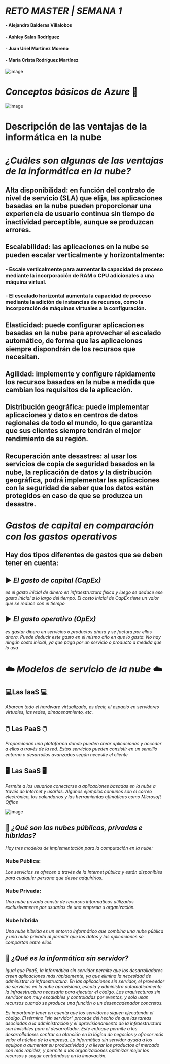 # *RETO MASTER | SEMANA 1*
#### - Alejandro Balderas Villalobos
#### - Ashley Salas Rodríguez
#### - Juan Uriel Martínez Moreno
#### - María Crista Rodríguez Martínez
![image](https://user-images.githubusercontent.com/83737142/117602567-a0cb3180-b116-11eb-9411-4641e997f4df.png)
# *Conceptos básicos de Azure* 💙
![image](https://user-images.githubusercontent.com/83740900/117602767-1e8f3d00-b117-11eb-94b2-c8caa254ac89.png)
# Descripción de las ventajas de la informática en la nube
# *¿Cuáles son algunas de las ventajas de la informática en la nube?*
## Alta disponibilidad: en función del contrato de nivel de servicio (SLA) que elija, las aplicaciones basadas en la nube pueden proporcionar una experiencia de usuario continua sin tiempo de inactividad perceptible, aunque se produzcan errores.

## Escalabilidad: las aplicaciones en la nube se pueden escalar verticalmente y horizontalmente:
###    - Escale verticalmente para aumentar la capacidad de proceso mediante la incorporación de RAM o CPU adicionales a una máquina virtual.
###    - El escalado horizontal aumenta la capacidad de proceso mediante la adición de instancias de recursos, como la incorporación de máquinas virtuales a la configuración.

## Elasticidad: puede configurar aplicaciones basadas en la nube para aprovechar el escalado automático, de forma que las aplicaciones siempre dispondrán de los recursos que necesitan.

## Agilidad: implemente y configure rápidamente los recursos basados en la nube a medida que cambian los requisitos de la aplicación.

## Distribución geográfica: puede implementar aplicaciones y datos en centros de datos regionales de todo el mundo, lo que garantiza que sus clientes siempre tendrán el mejor rendimiento de su región.

## Recuperación ante desastres: al usar los servicios de copia de seguridad basados en la nube, la replicación de datos y la distribución geográfica, podrá implementar las aplicaciones con la seguridad de saber que los datos están protegidos en caso de que se produzca un desastre.

# *Gastos de capital en comparación con los gastos operativos*
## Hay dos tipos diferentes de gastos que se deben tener en cuenta:
## ▶️ *El gasto de capital (CapEx)*
_es el gasto inicial de dinero en infraestructura física y luego se deduce ese gasto inicial a lo largo del tiempo. El costo inicial de CapEx tiene un valor que se reduce con el tiempo_
## ▶️ *El gasto operativo (OpEx)*
_es gastar dinero en servicios o productos ahora y se factura por ellos ahora. Puede deducir este gasto en el mismo año en que lo gasta. No hay ningún costo inicial, ya que paga por un servicio o producto a medida que lo usa_
# ☁️ *Modelos de  servicio de la nube* ☁️
## 💻Las IaaS 💻
_Abarcan todo el hardware virtualizado, es decir, el espacio en servidores virtuales, las redes, almacenamiento, etc._
## 🖱️ Las PaaS 🖱️
_Proporcionan una plataforma donde pueden crear aplicaciones y acceder a ellas a través de la red. Estos servicios pueden consistir en un sencillo entorno o desarrollos avanzados según necesite el cliente_
## 🖥️ Las SaaS 🖥️
_Permite a los usuarios conectarse a aplicaciones basadas en la nube a través de Internet y usarlas. Algunos ejemplos comunes son el correo electrónico, los calendarios y las herramientas ofimáticas como Microsoft Office_

![image](https://user-images.githubusercontent.com/83740900/117605177-c0655880-b11c-11eb-9373-38b4a0e4253f.png)

## 💠 *¿Qué son las nubes públicas, privadas e híbridas?* 
_Hay tres modelos de implementación para la computación en la nube:_
###  Nube Pública:
_Los servicios se ofrecen a través de la Internet pública y están disponibles para cualquier persona que desee adquirirlos._
### Nube Privada: 
_Una nube privada consta de recursos informáticos utilizados exclusivamente por usuarios de una empresa u organización._
### Nube híbrida
_Una nube híbrida es un entorno informático que combina una nube pública y una nube privada al permitir que los datos y las aplicaciones se compartan entre ellos._

## 💠 *¿Qué es la informática sin servidor?*
_Igual que PaaS, la informática sin servidor permite que los desarrolladores creen aplicaciones más rápidamente, ya que elimina la necesidad de administrar la infraestructura. En las aplicaciones sin servidor, el proveedor de servicios en la nube aprovisiona, escala y administra automáticamente la infraestructura necesaria para ejecutar el código. Las arquitecturas sin servidor son muy escalables y controladas por eventos, y solo usan recursos cuando se produce una función o un desencadenador concretos._

_Es importante tener en cuenta que los servidores siguen ejecutando el código. El término "sin servidor" procede del hecho de que las tareas asociadas a la administración y el aprovisionamiento de la infraestructura son invisibles para el desarrollador. Este enfoque permite a los desarrolladores centrar su atención en la lógica de negocios y ofrecer más valor al núcleo de la empresa. La informática sin servidor ayuda a los equipos a aumentar su productividad y a llevar los productos al mercado con más rapidez, y permite a las organizaciones optimizar mejor los recursos y seguir centrándose en la innovación._
